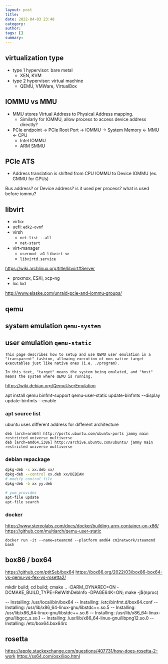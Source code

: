 ```yaml
---
layout: post
title:
date: 2022-04-03 23:48
category:
author:
tags: []
summary:
---
```


## virtualization type

- type 1 hypervisor: bare metal
  - XEN, KVM
- type 2 hypervisor: virtual machine
  - QEMU, VMWare, VirtualBox

## IOMMU vs MMU

- MMU stores Virtual Address to Physical Address mapping.
  - Similarly for IOMMU, allow process to access device address directly?
- PCIe endpoint -> PCIe Root Port -> IOMMU -> System Memory <- MMU <- CPU
  - Intel IOMMU
  - ARM SMMU

## PCIe ATS

- Address translation is shifted from CPU IOMMU to Device IOMMU (ex. GMMU for GPUs)

Bus address?
or Device address?
is it used per process?
what is used before iommu?

## libvirt

- virtio:
- uefi: `edk2-ovmf`
- virsh
  - `net-list --all`
  - `net-start`
- virt-manager
  - `usermod -aG libvirt <>`
  - `libvirtd.service`

https://wiki.archlinux.org/title/libvirt#Server

- proxmox, ESXi, xcp-ng
- lxc lxd

http://www.elaske.com/unraid-pcie-and-iommu-groups/

## qemu

## system emulation `qemu-system`

## user emulation `qemu-static`

```
This page describes how to setup and use QEMU user emulation in a "transparent" fashion, allowing execution of non-native target executables just like native ones (i.e. ./program).

In this text, "target" means the system being emulated, and "host" means the system where QEMU is running.
```

https://wiki.debian.org/QemuUserEmulation

apt install qemu binfmt-support qemu-user-static
update-binfmts --display
update-binfmts --enable

### apt source list

ubuntu uses different address for different architecture

```
deb [arch=arm64] http://ports.ubuntu.com/ubuntu-ports jammy main restricted universe multiverse
deb [arch=amd64,i386] http://archive.ubuntu.com/ubuntu/ jammy main restricted universe multiverse
```

### debian repackage

```bash
dpkg-deb -x xx.deb xx/
dpkg-deb --control xx.deb xx/DEBIAN
# modify control file
dpkg-deb -b xx yy.deb

# yum provides
apt-file update
apt-file search
```

### docker

https://www.stereolabs.com/docs/docker/building-arm-container-on-x86/
https://github.com/multiarch/qemu-user-static

`docker run -it --name=steamcmd --platform amd64 cm2network/steamcmd bash`

## box86 / box64

https://github.com/ptitSeb/box64
https://box86.org/2022/03/box86-box64-vs-qemu-vs-fex-vs-rosetta2/

mkdir build;
cd build;
cmake .. -DARM_DYNAREC=ON -DCMAKE_BUILD_TYPE=RelWithDebInfo -DPAGE64K=ON;
make -j$(nproc)

-- Installing: /usr/local/bin/box64
-- Installing: /etc/binfmt.d/box64.conf
-- Installing: /usr/lib/x86_64-linux-gnu/libstdc++.so.5
-- Installing: /usr/lib/x86_64-linux-gnu/libstdc++.so.6
-- Installing: /usr/lib/x86_64-linux-gnu/libgcc_s.so.1
-- Installing: /usr/lib/x86_64-linux-gnu/libpng12.so.0
-- Installing: /etc/box64.box64rc

## rosetta

https://apple.stackexchange.com/questions/407731/how-does-rosetta-2-work
https://ss64.com/osx/lipo.html

